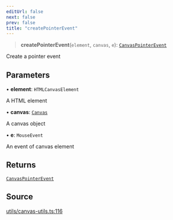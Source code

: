 ```yaml
---
editUrl: false
next: false
prev: false
title: "createPointerEvent"
---
```


> **createPointerEvent**(`element`, `canvas`, `e`): [`CanvasPointerEvent`](/api-core/classes/canvaspointerevent/)

Create a pointer event

## Parameters

• **element**: `HTMLCanvasElement`

A <canvas> HTML element

• **canvas**: [`Canvas`](/api-core/classes/canvas/)

A canvas object

• **e**: `MouseEvent`

An event of canvas element

## Returns

[`CanvasPointerEvent`](/api-core/classes/canvaspointerevent/)

## Source

[utils/canvas-utils.ts:116](https://github.com/dgmjs/dgmjs/blob/c296d113d513e412f08f9016159ca40d11e704cd/packages/core/src/utils/canvas-utils.ts#L116)
